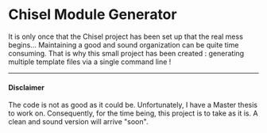 # Chisel Module Generator

It is only once that the Chisel project has been set up that the real mess begins...
Maintaining a good and sound organization can be quite time consuming.
That is why this small project has been created : generating multiple template files via a single command line !

****
#### Disclaimer
The code is not as good as it could be. Unfortunately, I have a Master thesis to work on. Consequently, for the time being, this project is to take as it is. A clean and sound version will arrive "soon".
